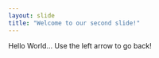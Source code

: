 ```yaml
---
layout: slide
title: "Welcome to our second slide!"
---
```

Hello World... 
Use the left arrow to go back!
